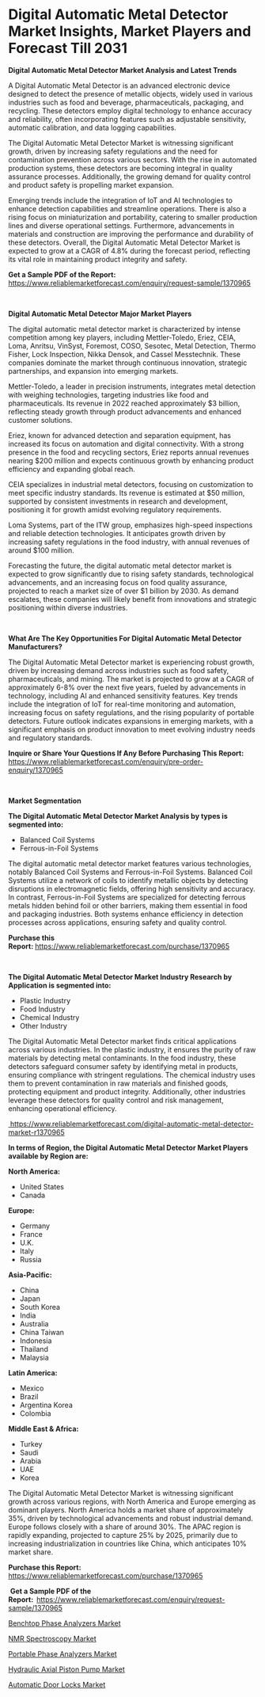 <p><h1>Digital Automatic Metal Detector Market Insights, Market Players and Forecast Till 2031</h1></p><p><strong>Digital Automatic Metal Detector Market Analysis and Latest Trends</strong></p>
<p><p>A Digital Automatic Metal Detector is an advanced electronic device designed to detect the presence of metallic objects, widely used in various industries such as food and beverage, pharmaceuticals, packaging, and recycling. These detectors employ digital technology to enhance accuracy and reliability, often incorporating features such as adjustable sensitivity, automatic calibration, and data logging capabilities. </p><p>The Digital Automatic Metal Detector Market is witnessing significant growth, driven by increasing safety regulations and the need for contamination prevention across various sectors. With the rise in automated production systems, these detectors are becoming integral in quality assurance processes. Additionally, the growing demand for quality control and product safety is propelling market expansion.</p><p>Emerging trends include the integration of IoT and AI technologies to enhance detection capabilities and streamline operations. There is also a rising focus on miniaturization and portability, catering to smaller production lines and diverse operational settings. Furthermore, advancements in materials and construction are improving the performance and durability of these detectors. Overall, the Digital Automatic Metal Detector Market is expected to grow at a CAGR of 4.8% during the forecast period, reflecting its vital role in maintaining product integrity and safety.</p></p>
<p><strong>Get a Sample PDF of the Report:&nbsp;</strong> <a href="https://www.reliablemarketforecast.com/enquiry/request-sample/1370965?utm_campaign=1159&utm_medium=2&utm_source=Github&utm_content=ia&utm_term=29102024&utm_id=digital-automatic-metal-detector">https://www.reliablemarketforecast.com/enquiry/request-sample/1370965</a></p>
<p>&nbsp;</p>
<p><strong>Digital Automatic Metal Detector Major Market Players</strong></p>
<p><p>The digital automatic metal detector market is characterized by intense competition among key players, including Mettler-Toledo, Eriez, CEIA, Loma, Anritsu, VinSyst, Foremost, COSO, Sesotec, Metal Detection, Thermo Fisher, Lock Inspection, Nikka Densok, and Cassel Messtechnik. These companies dominate the market through continuous innovation, strategic partnerships, and expansion into emerging markets.</p><p>Mettler-Toledo, a leader in precision instruments, integrates metal detection with weighing technologies, targeting industries like food and pharmaceuticals. Its revenue in 2022 reached approximately $3 billion, reflecting steady growth through product advancements and enhanced customer solutions.</p><p>Eriez, known for advanced detection and separation equipment, has increased its focus on automation and digital connectivity. With a strong presence in the food and recycling sectors, Eriez reports annual revenues nearing $200 million and expects continuous growth by enhancing product efficiency and expanding global reach.</p><p>CEIA specializes in industrial metal detectors, focusing on customization to meet specific industry standards. Its revenue is estimated at $50 million, supported by consistent investments in research and development, positioning it for growth amidst evolving regulatory requirements.</p><p>Loma Systems, part of the ITW group, emphasizes high-speed inspections and reliable detection technologies. It anticipates growth driven by increasing safety regulations in the food industry, with annual revenues of around $100 million.</p><p>Forecasting the future, the digital automatic metal detector market is expected to grow significantly due to rising safety standards, technological advancements, and an increasing focus on food quality assurance, projected to reach a market size of over $1 billion by 2030. As demand escalates, these companies will likely benefit from innovations and strategic positioning within diverse industries.</p></p>
<p>&nbsp;</p>
<p><strong>What Are The Key Opportunities For Digital Automatic Metal Detector Manufacturers?</strong></p>
<p><p>The Digital Automatic Metal Detector market is experiencing robust growth, driven by increasing demand across industries such as food safety, pharmaceuticals, and mining. The market is projected to grow at a CAGR of approximately 6-8% over the next five years, fueled by advancements in technology, including AI and enhanced sensitivity features. Key trends include the integration of IoT for real-time monitoring and automation, increasing focus on safety regulations, and the rising popularity of portable detectors. Future outlook indicates expansions in emerging markets, with a significant emphasis on product innovation to meet evolving industry needs and regulatory standards.</p></p>
<p><strong>Inquire or Share Your Questions If Any Before Purchasing This Report:</strong> <a href="https://www.reliablemarketforecast.com/enquiry/pre-order-enquiry/1370965?utm_campaign=1159&utm_medium=2&utm_source=Github&utm_content=ia&utm_term=29102024&utm_id=digital-automatic-metal-detector">https://www.reliablemarketforecast.com/enquiry/pre-order-enquiry/1370965</a></p>
<p>&nbsp;</p>
<p><strong>Market Segmentation</strong></p>
<p><strong>The Digital Automatic Metal Detector Market Analysis by types is segmented into:</strong></p>
<p><ul><li>Balanced Coil Systems</li><li>Ferrous-in-Foil Systems</li></ul></p>
<p><p>The digital automatic metal detector market features various technologies, notably Balanced Coil Systems and Ferrous-in-Foil Systems. Balanced Coil Systems utilize a network of coils to identify metallic objects by detecting disruptions in electromagnetic fields, offering high sensitivity and accuracy. In contrast, Ferrous-in-Foil Systems are specialized for detecting ferrous metals hidden behind foil or other barriers, making them essential in food and packaging industries. Both systems enhance efficiency in detection processes across applications, ensuring safety and quality control.</p></p>
<p><strong>Purchase this Report:&nbsp;</strong><a href="https://www.reliablemarketforecast.com/purchase/1370965?utm_campaign=1159&utm_medium=2&utm_source=Github&utm_content=ia&utm_term=29102024&utm_id=digital-automatic-metal-detector">https://www.reliablemarketforecast.com/purchase/1370965</a></p>
<p>&nbsp;</p>
<p><strong>The Digital Automatic Metal Detector Market Industry Research by Application is segmented into:</strong></p>
<p><ul><li>Plastic Industry</li><li>Food Industry</li><li>Chemical Industry</li><li>Other Industry</li></ul></p>
<p><p>The Digital Automatic Metal Detector market finds critical applications across various industries. In the plastic industry, it ensures the purity of raw materials by detecting metal contaminants. In the food industry, these detectors safeguard consumer safety by identifying metal in products, ensuring compliance with stringent regulations. The chemical industry uses them to prevent contamination in raw materials and finished goods, protecting equipment and product integrity. Additionally, other industries leverage these detectors for quality control and risk management, enhancing operational efficiency.</p></p>
<p><a href="https://www.reliablemarketforecast.com/digital-automatic-metal-detector-market-r1370965?utm_campaign=1159&utm_medium=2&utm_source=Github&utm_content=ia&utm_term=29102024&utm_id=digital-automatic-metal-detector">&nbsp;https://www.reliablemarketforecast.com/digital-automatic-metal-detector-market-r1370965</a></p>
<p><strong>In terms of Region, the Digital Automatic Metal Detector Market Players available by Region are:</strong></p>
<p>
    <p> <strong> North America: </strong>
        <ul>
            <li>United States</li>
            <li>Canada</li>
        </ul>
        </p> 
    <p> <strong> Europe: </strong>
        <ul>
            <li>Germany</li>
            <li>France</li>
            <li>U.K.</li>
            <li>Italy</li>
            <li>Russia</li>
        </ul>
        </p> 
    <p> <strong> Asia-Pacific: </strong>
        <ul>
            <li>China</li>
            <li>Japan</li>
            <li>South Korea</li>
            <li>India</li>
            <li>Australia</li>
            <li>China Taiwan</li>
            <li>Indonesia</li>
            <li>Thailand</li>
            <li>Malaysia</li>
        </ul>
        </p> 
    <p> <strong> Latin America: </strong>
        <ul>
            <li>Mexico</li>
            <li>Brazil</li>
            <li>Argentina Korea</li>
            <li>Colombia</li>
        </ul>
        </p> 
    <p> <strong> Middle East & Africa: </strong>
        <ul>
            <li>Turkey</li>
            <li>Saudi</li>
            <li>Arabia</li>
            <li>UAE</li>
            <li>Korea</li>
        </ul>
    </p>
    </p>
<p><p>The Digital Automatic Metal Detector Market is witnessing significant growth across various regions, with North America and Europe emerging as dominant players. North America holds a market share of approximately 35%, driven by technological advancements and robust industrial demand. Europe follows closely with a share of around 30%. The APAC region is rapidly expanding, projected to capture 25% by 2025, primarily due to increasing industrialization in countries like China, which anticipates 10% market share.</p></p>
<p><strong>Purchase this Report: </strong><a href="https://www.reliablemarketforecast.com/purchase/1370965?utm_campaign=1159&utm_medium=2&utm_source=Github&utm_content=ia&utm_term=29102024&utm_id=digital-automatic-metal-detector">https://www.reliablemarketforecast.com/purchase/1370965</a></p>
<p>&nbsp;<strong>Get a Sample PDF of the Report:&nbsp;&nbsp;</strong><a href="https://www.reliablemarketforecast.com/enquiry/request-sample/1370965?utm_campaign=1159&utm_medium=2&utm_source=Github&utm_content=ia&utm_term=29102024&utm_id=digital-automatic-metal-detector">https://www.reliablemarketforecast.com/enquiry/request-sample/1370965</a></p>
<p><strong></strong></p>
<p><p><a href="https://issuu.com/reportprime-2/docs/benchtop-phase-analyzers-market-siz_0ecc3b2f514557?utm_campaign=1159&utm_medium=2&utm_source=Github&utm_content=ia&utm_term=29102024&utm_id=digital-automatic-metal-detector">Benchtop Phase Analyzers Market</a></p><p><a href="https://github.com/rebbeccawac8w/Market-Research-Report-List-1/blob/main/nmr-spectroscopy-market.md?utm_campaign=1159&utm_medium=2&utm_source=Github&utm_content=ia&utm_term=29102024&utm_id=digital-automatic-metal-detector">NMR Spectroscopy Market</a></p><p><a href="https://issuu.com/reportprime-2/docs/portable-phase-analyzers-market-siz_dd5296b0165c66?utm_campaign=1159&utm_medium=2&utm_source=Github&utm_content=ia&utm_term=29102024&utm_id=digital-automatic-metal-detector">Portable Phase Analyzers Market</a></p><p><a href="https://www.linkedin.com/pulse/competitive-intelligence-hydraulic-axial-piston-pump-market-asnge?utm_campaign=1159&utm_medium=2&utm_source=Github&utm_content=ia&utm_term=29102024&utm_id=digital-automatic-metal-detector">Hydraulic Axial Piston Pump Market</a></p><p><a href="https://www.linkedin.com/pulse/market-leaders-laggards-global-automatic-door-locks-trends-e5jbe?utm_campaign=1159&utm_medium=2&utm_source=Github&utm_content=ia&utm_term=29102024&utm_id=digital-automatic-metal-detector">Automatic Door Locks Market</a></p></p>